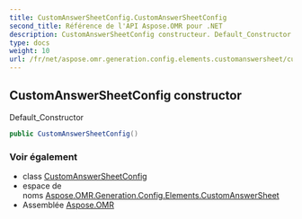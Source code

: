 ```yaml
---
title: CustomAnswerSheetConfig.CustomAnswerSheetConfig
second_title: Référence de l'API Aspose.OMR pour .NET
description: CustomAnswerSheetConfig constructeur. Default_Constructor
type: docs
weight: 10
url: /fr/net/aspose.omr.generation.config.elements.customanswersheet/customanswersheetconfig/customanswersheetconfig/
---
```

## CustomAnswerSheetConfig constructor

Default_Constructor

```csharp
public CustomAnswerSheetConfig()
```

### Voir également

* class [CustomAnswerSheetConfig](../)
* espace de noms [Aspose.OMR.Generation.Config.Elements.CustomAnswerSheet](../../customanswersheetconfig/)
* Assemblée [Aspose.OMR](../../../)



